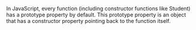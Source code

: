 In JavaScript, every function (including constructor functions like Student) has a prototype property by default. This prototype property is an object that has a constructor property pointing back to the function itself.

